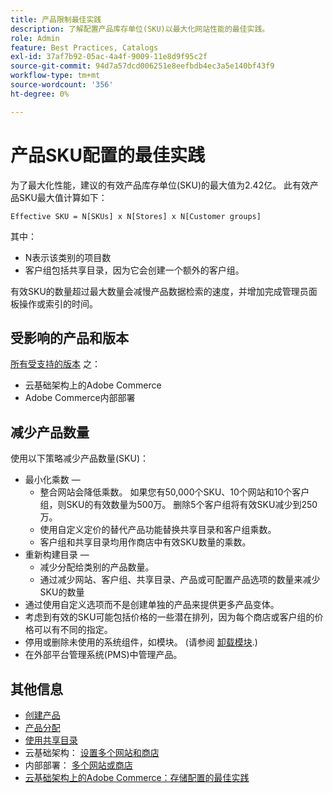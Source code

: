 ```yaml
---
title: 产品限制最佳实践
description: 了解配置产品库存单位(SKU)以最大化网站性能的最佳实践。
role: Admin
feature: Best Practices, Catalogs
exl-id: 37af7b92-05ac-4a4f-9009-11e8d9f95c2f
source-git-commit: 94d7a57dcd006251e8eefbdb4ec3a5e140bf43f9
workflow-type: tm+mt
source-wordcount: '356'
ht-degree: 0%

---
```


# 产品SKU配置的最佳实践

为了最大化性能，建议的有效产品库存单位(SKU)的最大值为2.42亿。 此有效产品SKU最大值计算如下：

```text
Effective SKU = N[SKUs] x N[Stores] x N[Customer groups]
```

其中：

- N表示该类别的项目数
- 客户组包括共享目录，因为它会创建一个额外的客户组。

有效SKU的数量超过最大数量会减慢产品数据检索的速度，并增加完成管理员面板操作或索引的时间。

## 受影响的产品和版本

[所有受支持的版本](../../../release/versions.md) 之：

- 云基础架构上的Adobe Commerce
- Adobe Commerce内部部署

## 减少产品数量

使用以下策略减少产品数量(SKU)：

- 最小化乘数 — 
   - 整合网站会降低乘数。 如果您有50,000个SKU、10个网站和10个客户组，则SKU的有效数量为500万。 删除5个客户组将有效SKU减少到250万。
   - 使用自定义定价的替代产品功能替换共享目录和客户组乘数。
   - 客户组和共享目录均用作商店中有效SKU数量的乘数。
- 重新构建目录 — 
   - 减少分配给类别的产品数量。
   - 通过减少网站、客户组、共享目录、产品或可配置产品选项的数量来减少SKU的数量
- 通过使用自定义选项而不是创建单独的产品来提供更多产品变体。
- 考虑到有效的SKU可能包括价格的一些潜在排列，因为每个商店或客户组的价格可以有不同的指定。
- 停用或删除未使用的系统组件，如模块。 (请参阅  [卸载模块](../../../installation/tutorials/uninstall-modules.md).)
- 在外部平台管理系统(PMS)中管理产品。

## 其他信息

- [创建产品](https://experienceleague.adobe.com/docs/commerce-admin/catalog/products/product-create.html)
- [产品分配](https://experienceleague.adobe.com/docs/commerce-admin/catalog/categories/products-in-category/categories-product-assignments.html)
- [使用共享目录](https://experienceleague.adobe.com/docs/commerce-admin/b2b/shared-catalogs/catalog-shared.html)
- 云基础架构： [设置多个网站和商店](https://devdocs.magento.com/cloud/project/project-multi-sites.html)
- 内部部署： [多个网站或商店](../../../configuration/multi-sites/ms-overview.md)
- [云基础架构上的Adobe Commerce：存储配置的最佳实践](https://devdocs.magento.com/cloud/configure/configure-best-practices.html)
